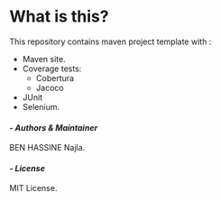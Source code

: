 # What is this?

This repository contains maven project template with :

- Maven site.
- Coverage tests:
	* Cobertura
	* Jacoco
- JUnit
- Selenium.


#### _- Authors & Maintainer_

BEN HASSINE Najla.



#### _- License_

MIT License.
